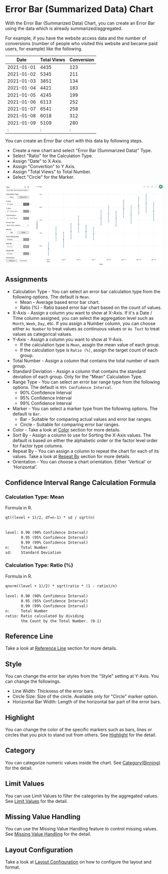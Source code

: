 # Error Bar (Summarized Data) Chart

With the Error Bar (Summarized Data) Chart, you can create an Error Bar using the data which is already summarized/aggregated. 


For example, if you have the website access data and the number of conversions (number of people who visited this website and became paid users, for example) like the following.  


|Date|	Total Views|	Conversion|
|--|--|--|
|2021-01-01|	4435|	123|
|2021-01-02|	5345|	211|
|2021-01-03|	3851|	134|
|2021-01-04|	4421|	183|
|2021-01-05|	4245|	199|
|2021-01-06|	6113|	252|
|2021-01-07|	6541|	258|
|2021-01-08|	6018|	312|
|2021-01-09|	5109|	280|
|    :     | : | : |


You can create an Error Bar chart with this data by following steps.

* Create a new chart and select "Error Bar (Summarized Data)" Type.
* Select "Ratio" for the Calculation Type.
* Assign "Date" to X Axis.
* Assign "Convertion" to Y Axis.
* Assign "Total Views" to Total Number.
* Select "Circle" for the Marker.

![](images/errbar-agg1.png)



## Assignments

* Calculation Type - You can select an error bar calculation type from the following options. The default is `Mean`.
  * Mean - Average based error bar chart. 
  * Ratio (%) - Ratio based error bar chart based on the count of values. 
* X-Axis - Assign a column you want to show at X-Axis. If it's a Date / Time column assigned, you can select the aggregation level such as `Month`, `Week`, `Day`, etc. If you assign a Number column, you can choose either `As Number` to treat values as continuous values or `As Text` to treat values as categorical values.  
* Y-Axis - Assign a column you want to show at Y-Axis. 
  * If the calculation type is `Mean`, assgin the mean value of each group. 
  * If the calculation type is `Ratio (%)`, assign the target count of each group.
* Total Number - Assign a column that contains the total number of each group.
* Standard Deviation - Assign a column that contains the standard deviation of each group. Only for the "Mean" Calculation Type.
* Range Type - You can select an error bar range type from the following options. The default is `95% Confidence Interval`.
  * 90% Confidence Interval 
  * 95% Confidence Interval 
  * 99% Confidence Interval 
* Marker - You can select a marker type from the following options. The default is `Bar`.
  * Bar - Suitable for comparing actual values and error bar ranges. 
  * Circle - Suitable for comparing error bar ranges. 
* Color - Take a look at [Color](color.md) section for more details.
* Sort By - Assign a column to use for Sorting the X-Axis values. The default is based on either the alphabetic order or the factor level order for Factor type columns.
* Repeat By - You can assign a column to repeat the chart for each of its values. Take a look at [Repeat By](small-multiple.md) section for more details.
* Orientation - You can choose a chart orientation. Either 'Vertical' or 'Horizontal'.


## Confidence Interval Range Calculation Formula

### Calculation Type: Mean

Formula in R.

``` 
qt((level + 1)/2, df=n-1) * sd / sqrt(n) 


level: 0.90 (90% Confidence Interval)
       0.95 (95% Confidence Interval)
       0.99 (99% Confidence Interval)
n:     Total Number
sd:    Standard Deviation
```




### Calculation Type: Ratio (%) 

Formula in R.

``` 
qnorm((level + 1)/2) * sqrt(ratio * (1 - ratio)/n)

level: 0.90 (90% Confidence Interval)
       0.95 (95% Confidence Interval)
       0.99 (99% Confidence Interval)
n:     Total Number
ratio: Ratio calculated by dividing 
       the Count by the Total Number. (0-1)
```






## Reference Line

Take a look at [Reference Line](reference-line.md) section for more details.


## Style 

You can change the error bar styles from the "Style" setting at Y-Axis. You can change the followings.
* Line Width: Thickness of the error bars.
* Circle Size: Size of the circle. Available only for "Circle" marker option.
* Horizontal Bar Width: Length of the horizontal bar part of the error bars. 


## Highlight 

You can change the color of the specific markers such as bars, lines or circles that you pick to stand out from others. See [Highlight](highlight.md) for the detail. 

## Category 

You can categorize numeric values inside the chart. See [Category(Binning)](category.md) for the detail.

## Limit Values

You can use Limit Values to filter the categories by the aggregated values. See [Limit Values](limit.md) for the detail.



## Missing Value Handling

You can use the Missing Value Handling feature to control missing values. See [Missing Value Handling](missing-value-handling.md) for the detail.



## Layout Configuration

Take a look at [Layout Configuration](layout.md) on how to configure the layout and format. 
